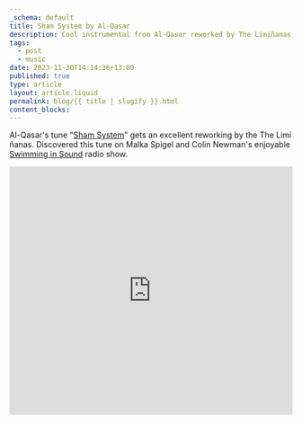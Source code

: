 ```yaml
---
_schema: default
title: Sham System by Al-Qasar
description: Cool instrumental from Al-Qasar reworked by The Limiñanas.
tags:
  - post
  - music
date: 2023-11-30T14:14:36+13:00
published: true
type: article
layout: article.liquid
permalink: blog/{{ title | slugify }}.html
content_blocks:
---
```

Al-Qasar's tune "<a title="Sham System (The Limi​ñ​anas Rework) by Al-Qasar" target="_blank" rel="noopener" href="https://alqasar.bandcamp.com/track/sham-system-the-limi-anas-rework">Sham System</a>" gets an excellent reworking by the The Limi​ñ​anas. Discovered this tune on Malka Spigel and Colin Newman's enjoyable <a title="Swimming in Sound radio show" target="_blank" rel="noopener" href="https://www.totallyradio.com/shows/swimming-in-sound/episodes/swimming-in-sound-29-nov-2023#_">Swimming in Sound</a> radio show.

<iframe id="bandcamp" style="border: 0; width: 100%; height: 442px;" src="https://bandcamp.com/EmbeddedPlayer/track=1125358405/size=large/bgcol=ffffff/linkcol=333333/tracklist=false/transparent=true/" seamless><a href="https://alqasar.bandcamp.com/track/sham-system-the-limi-anas-rework">Sham System (The Limiñanas Rework) by Al-Qasar</a></iframe>